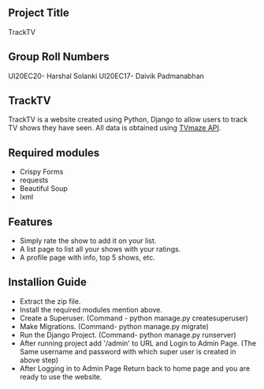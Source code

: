 ## Project Title
TrackTV

## Group Roll Numbers
UI20EC20- Harshal Solanki
UI20EC17- Daivik Padmanabhan

## TrackTV
TrackTV is a website created using Python, Django to allow users to track TV shows they have seen. All data is obtained using [TVmaze API](http://www.tvmaze.com/api).

## Required modules
- Crispy Forms
- requests
- Beautiful Soup
- lxml

## Features
- Simply rate the show to add it on your list.
- A list page to list all your shows with your ratings.
- A profile page with info, top 5 shows, etc.

## Installion Guide
- Extract the zip file.
- Install the required modules mention above.
- Create a Superuser. (Command - python manage.py createsuperuser)
- Make Migrations. (Command- python manage.py migrate)
- Run the Django Project. (Command- python manage.py runserver)
- After running project add '/admin' to URL and Login to Admin Page. (The Same username and password with which super user is created in above step)
- After Logging in to Admin Page Return back to home page and you are ready to use the website.